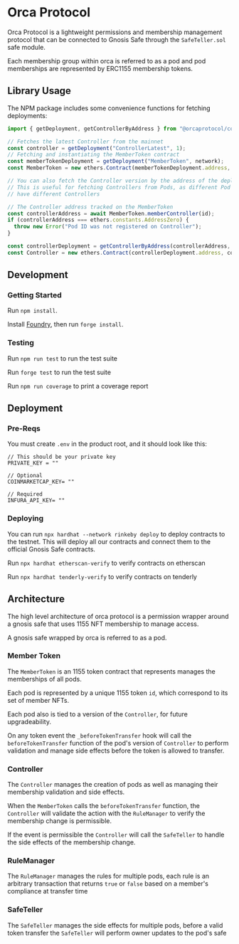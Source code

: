 # Orca Protocol

Orca Protocol is a lightweight permissions and membership management protocol that can be connected to Gnosis Safe through the `SafeTeller.sol` safe module.

Each membership group within orca is referred to as a pod and pod memberships are represented by ERC1155 membership tokens.

## Library Usage

The NPM package includes some convenience functions for fetching deployments:

```js
import { getDeployment, getControllerByAddress } from "@orcaprotocol/contracts";

// Fetches the latest Controller from the mainnet
const controller = getDeployment("ControllerLatest", 1);
// Fetching and instantiating the MemberToken contract
const memberTokenDeployment = getDeployment("MemberToken", network);
const MemberToken = new ethers.Contract(memberTokenDeployment.address, memberTokenDeployment.abi, provider);

// You can also fetch the Controller version by the address of the deployment.
// This is useful for fetching Controllers from Pods, as different Pod versions
// have different Controllers

// The Controller address tracked on the MemberToken
const controllerAddress = await MemberToken.memberController(id);
if (controllerAddress === ethers.constants.AddressZero) {
  throw new Error("Pod ID was not registered on Controller");
}

const controllerDeployment = getControllerByAddress(controllerAddress, network);
const Controller = new ethers.Contract(controllerDeployment.address, controllerDeployment.abi, provider);
```

###

## Development

### Getting Started

Run `npm install`.

Install [Foundry](https://github.com/foundry-rs/foundry/blob/master/README.md#installation), then run `forge install`.

### Testing

Run `npm run test` to run the test suite

Run `forge test` to run the test suite

Run `npm run coverage` to print a coverage report

## Deployment

### Pre-Reqs

You must create `.env` in the product root, and it should look like this:

```
// This should be your private key
PRIVATE_KEY = ""

// Optional
COINMARKETCAP_KEY= ""

// Required
INFURA_API_KEY= ""
```

### Deploying

You can run `npx hardhat --network rinkeby deploy` to deploy contracts to the testnet. This will deploy all our contracts and connect them to the official Gnosis Safe contracts.

Run `npx hardhat etherscan-verify` to verify contracts on etherscan

Run `npx hardhat tenderly-verify` to verify contracts on tenderly

## Architecture

The high level architecture of orca protocol is a permission wrapper around a gnosis safe that uses 1155 NFT membership to manage access.

A gnosis safe wrapped by orca is referred to as a pod.

### Member Token

The `MemberToken` is an 1155 token contract that represents manages the memberships of all pods.

Each pod is represented by a unique 1155 token `id`, which correspond to its set of member NFTs.

Each pod also is tied to a version of the `Controller`, for future upgradeability.

On any token event the `_beforeTokenTransfer` hook will call the `beforeTokenTransfer` function of the pod's version of `Controller` to perform validation and manage side effects before the token is allowed to transfer.

### Controller

The `Controller` manages the creation of pods as well as managing their membership validation and side effects.

When the `MemberToken` calls the `beforeTokenTransfer` function, the `Controller` will validate the action with the `RuleManager` to verify the membership change is permissible.

If the event is permissible the `Controller` will call the `SafeTeller` to handle the side effects of the membership change.

### RuleManager

The `RuleManager` manages the rules for multiple pods, each rule is an arbitrary transaction that returns `true` or `false` based on a member's compliance at transfer time

### SafeTeller

The `SafeTeller` manages the side effects for multiple pods, before a valid token transfer the `SafeTeller` will perform owner updates to the pod's safe
